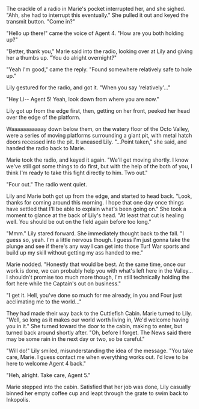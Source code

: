 The crackle of a radio in Marie's pocket interrupted her, and she sighed. "Ahh, she had to interrupt this eventually." She pulled it out and keyed the transmit button. "Come in?"

"Hello up there!" came the voice of Agent 4. "How are you both holding up?"

"Better, thank you," Marie said into the radio, looking over at Lily and giving her a thumbs up. "You do alright overnight?"

"Yeah I'm good," came the reply. "Found somewhere relatively safe to hole up."

Lily gestured for the radio, and got it. "When you say 'relatively'..."

"Hey Li-- Agent 5! Yeah, look down from where you are now."

Lily got up from the edge first, then, getting on her front, peeked her head over the edge of the platform.

Waaaaaaaaaaay down below them, on the watery floor of the Octo Valley, were a series of moving platforms surrounding a giant pit, with metal hatch doors recessed into the pit. It uneased Lily. "...Point taken," she said, and handed the radio back to Marie.

Marie took the radio, and keyed it again. "We'll get moving shortly. I know we've still got some things to do first, but with the help of the both of you, I think I'm ready to take this fight directly to him. Two out."

"Four out." The radio went quiet.

Lily and Marie both got up from the edge, and started to head back. "Look, thanks for coming around this morning. I hope that one day once things have settled that I'll be able to explain what's been going on." She took a moment to glance at the back of Lily's head. "At least that cut is healing well. You should be out on the field again before too long."

"Mmm." Lily stared forward. She immediately thought back to the fall. "I guess so, yeah. I'm a little nervous though. I guess I'm just gonna take the plunge and see if there's any way I can get into those Turf War sports and build up my skill without getting my ass handed to me."

Marie nodded. "Honestly that would be best. At the same time, once our work is done, we can probably help you with what's left here in the Valley... I shouldn't promise too much more though, I'm still technically holding the fort here while the Captain's out on business."

"I get it. Hell, you've done so much for me already, in you and Four just acclimating me to the world..."

They had made their way back to the Cuttlefish Cabin. Marie turned to Lily. "Well, so long as it makes our world worth living in, We'd welcome having you in it." She turned toward the door to the cabin, making to enter, but turned back around shortly after. "Oh, before I forget. The News said there may be some rain in the next day or two, so be careful."

"Will do!" Lily smiled, misunderstanding the idea of the message. "You take care, Marie. I guess contact me when everything works out. I'd love to be here to welcome Agent 4 back."

"Heh, alright. Take care, Agent 5."

Marie stepped into the cabin. Satisfied that her job was done, Lily casually binned her empty coffee cup and leapt through the grate to swim back to Inkopolis.